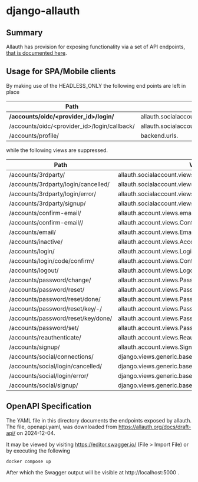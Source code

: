 # django-allauth
## Summary
Allauth has provision for exposing functionality via a set of API endpoints, [that is documented here](https://docs.allauth.org/en/latest/headless/index.html).

## Usage for SPA/Mobile clients
By making use of the HEADLESS_ONLY the following end points are left in place

| Path | View | Name |
| --- | --- | --- |
| **/accounts/oidc/<provider_id>/login/** |	allauth.socialaccount.providers.openid_connect.views.login	| openid_connect_login |
| /accounts/oidc/<provider_id>/login/callback/	| allauth.socialaccount.providers.openid_connect.views.callback	| openid_connect_callback |
| /accounts/profile/	| backend.urls.<lambda> |

while the following views are suppressed.



| Path | View | Name |
| --- | --- | --- |
| /accounts/3rdparty/ |  allauth.socialaccount.views.ConnectionsView     ||
| /accounts/3rdparty/login/cancelled/ |  allauth.socialaccount.views.LoginCancelledView  ||
| /accounts/3rdparty/login/error/ |      allauth.socialaccount.views.LoginErrorView      ||
| /accounts/3rdparty/signup/ |   allauth.socialaccount.views.SignupView  || 
| /accounts/confirm-email/ |      allauth.account.views.email_verification_sent |  account_email_verification_sent |
| /accounts/confirm-email/<key>/ |        allauth.account.views.ConfirmEmailView |  account_confirm_email |
| /accounts/email/ |      allauth.account.views.EmailView | account_email |
| /accounts/inactive/ |   allauth.account.views.AccountInactiveView |       account_inactive |
| /accounts/login/ |      allauth.account.views.LoginView | account_login |
| /accounts/login/code/confirm/ | allauth.account.views.ConfirmLoginCodeView |     account_confirm_login_code |
| /accounts/logout/ |     allauth.account.views.LogoutView      |  account_logout |
| /accounts/password/change/ |    allauth.account.views.PasswordChangeView    |    account_change_password |
| /accounts/password/reset/ |     allauth.account.views.PasswordResetView | account_reset_password |
| /accounts/password/reset/done/ |        allauth.account.views.PasswordResetDoneView  |   account_reset_password_done |
| /accounts/password/reset/key/<uidb36>-<key>/ |  allauth.account.views.PasswordResetFromKeyView |  account_reset_password_from_key |
| /accounts/password/reset/key/done/ |    allauth.account.views.PasswordResetFromKeyDoneView     |  account_reset_password_from_key_done |
| /accounts/password/set/ |       allauth.account.views.PasswordSetView   | account_set_password |
| /accounts/reauthenticate/ |     allauth.account.views.ReauthenticateView  |       account_reauthenticate |
| /accounts/signup/ |     allauth.account.views.SignupView        | account_signup |
| /accounts/social/connections/ | django.views.generic.base.RedirectView ||
| /accounts/social/login/cancelled/ |     django.views.generic.base.RedirectView ||
| /accounts/social/login/error/ | django.views.generic.base.RedirectView || 
| /accounts/social/signup/ |      django.views.generic.base.RedirectView ||


## OpenAPI Specification
The YAML file in this directory documents the endpoints exposed by allauth. The file, openapi.yaml, was downloaded from https://allauth.org/docs/draft-api/ on 2024-12-04.

It may be viewed by visiting https://editor.swagger.io/ (File > Import File) or by executing the following

```
docker compose up
```

After which the Swagger output will be visible at http://localhost:5000 .


